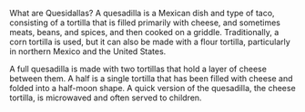 What are Quesidallas?
A quesadilla  is a Mexican dish and type of taco, consisting of a tortilla that is filled primarily with cheese, and sometimes meats, beans, and spices, and then cooked on a griddle. Traditionally, a corn tortilla is used, but it can also be made with a flour tortilla, particularly in northern Mexico and the United States.

A full quesadilla is made with two tortillas that hold a layer of cheese between them. A half is a single tortilla that has been filled with cheese and folded into a half-moon shape.      A quick version of the quesadilla, the cheese tortilla, is microwaved and often served to children.